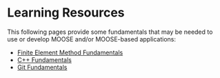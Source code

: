# Learning Resources

This following pages provide some fundamentals that may be needed to use or
develop MOOSE and/or MOOSE-based applications:

- [Finite Element Method Fundamentals](finite_element_concepts/index.md)
- [C++ Fundamentals](help/c++/index.md)
- [Git Fundamentals](git.md)
